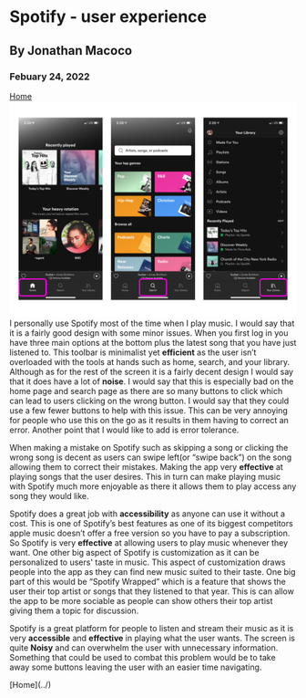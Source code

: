 # Spotify - user experience
## By Jonathan Macoco
### Febuary 24, 2022
[Home](../)
 ![spotify](spotify.png)
  I personally use Spotify most of the time when I play music. I would say that it is a fairly good design with some minor issues. When you first log in you have three main options at the bottom plus the latest song that you have just listened to. 
   This toolbar is minimalist yet **efficient** as the user isn’t overloaded with the tools at hands such as home, search, and your library. Although as for the rest of the screen it is a fairly decent design I would say that it does have a lot of <b>noise</b>. I would say that this is especially bad on the home page and search page as there are so many buttons to click which can lead to users clicking on the wrong button. I would say that they could use a few fewer buttons to help with this issue. This can be very annoying for people who use this on the go as it results in them having to correct an error. Another point that I would like to add is error tolerance. 
  <p>When making a mistake on Spotify such as skipping a song or clicking the wrong song is decent as users can swipe left(or “swipe back”) on the song allowing them to correct their mistakes. Making the app very <b>effective</b> at playing songs that the user desires. This in turn can make playing music with Spotify much more enjoyable as there it allows them to play access any song they would like. </p>
 <p> Spotify does a great job with <b>accessibility</b> as anyone can use it without a cost. This is one of Spotify’s best features as one of its biggest competitors apple music doesn’t offer a free version so you have to pay a subscription. So Spotify is very <b>effective</b> at allowing users to play music whenever they want. One other big aspect of Spotify is customization as it can be personalized to users' taste in music. This aspect of customization draws people into the app as they can find new music suited to their taste. One big part of this would be “Spotify Wrapped” which is a feature that shows the user their top artist or songs that they listened to that year. This is can allow the app to be more sociable as people can show others their top artist giving them a topic for discussion. </p>
 <p> Spotify is a great platform for people to listen and stream their music as it is very <b>accessible</b> and <b>effective</b> in playing what the user wants. The screen is quite <b>Noisy</b> and can overwhelm the user with unnecessary information. Something that could be used to combat this problem would be to take away some buttons leaving the user with an easier time navigating. </p>
[Home](../)
